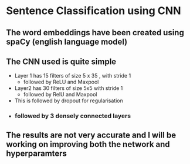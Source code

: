 # Sentence Classification using CNN

## The word embeddings have been created using spaCy (english language model)

## The CNN used is quite simple 
*  Layer 1 has 15 filters of size 5 x 35 , with stride 1
    * followed by ReLU and Maxpool
*  Layer2 has 30 filters of size 5x5 with stride 1
    * followed by RelU and  Maxpool
* This is followed by dropout for regularisation
* ### followed by 3 densely connected layers


## The results are not very accurate and I will be working on improving both the network and hyperparamters

